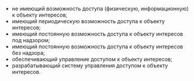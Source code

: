- не имеющий возможность доступа (физическую, информационную) к объекту интересов;
- имеющий периодическую возможность доступа к объекту интересов;
- имеющий постоянную возможность доступа к объекту интересов под надзором;
- имеющий постоянную возможность доступа к объекту интересов без надзора;
- обеспечивающий управление доступом к объекту интересов;
- разрабатывающий систему управления доступом к объекту интересов.
